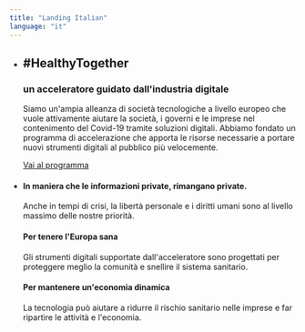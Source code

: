 ```yaml
---
title: "Landing Italian"
language: "it"
---
```


* ## #HealthyTogether

  ### un acceleratore guidato dall'industria digitale

  Siamo un'ampia alleanza di società tecnologiche a livello europeo che vuole attivamente aiutare la società, i governi e le imprese nel contenimento del Covid-19 tramite soluzioni digitali. Abbiamo fondato un programma di accelerazione che apporta le risorse necessarie a portare nuovi strumenti digitali al pubblico più velocemente.

  [Vai al programma](/it/program)

* #### In maniera che le informazioni private, rimangano private.

  Anche in tempi di crisi, la libertà personale e i diritti umani sono al livello massimo delle nostre priorità.

  #### Per tenere l'Europa sana

  Gli strumenti digitali supportate dall'acceleratore sono progettati per proteggere meglio la comunità e snellire il sistema sanitario.

  #### Per mantenere un'economia dinamica

  La tecnologia può aiutare a ridurre il rischio sanitario nelle imprese e far ripartire le attività e l'economia.
